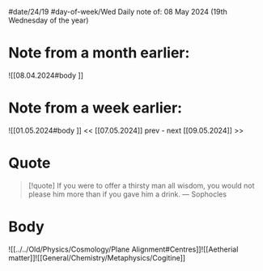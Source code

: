 
#date/24/19
#day-of-week/Wed
Daily note of: 08 May 2024 (19th Wednesday of the year)

# Note from a month earlier:
![[08.04.2024#body ]]

# Note from a week earlier:
![[01.05.2024#body ]]
 << [[07.05.2024]] prev - next [[09.05.2024]] >>
# Quote

> [!quote] If you were to offer a thirsty man all wisdom, you would not please him more than if you gave him a drink.
> — Sophocles
# Body

![[../../Old/Physics/Cosmology/Plane Alignment#Centres]]![[Aetherial matter]]![[General/Chemistry/Metaphysics/Cogitine]]